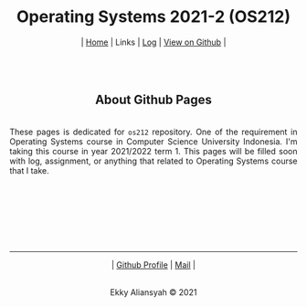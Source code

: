 <h1 style="text-align: center"> Operating Systems 2021-2 (OS212) </h1>

<div align="center">
    | <a href="/os212/index.md">Home</a> | Links | <a href="/os212/TXT/mylog.txt" target="_blank">Log</a> | <a href="https://github.com/ealiansyah/os212" target="_blank">View on Github</a> |
</div>

<div style="text-align: justify">
    <br>
    <br>
    <br>
    <h2 style="text-align: center">About Github Pages</h2>
    <br>
    These pages is dedicated for <code>os212</code> repository. One of the requirement in Operating Systems
    course in Computer Science University Indonesia. I'm taking this course in year 2021/2022 term 1.
    This pages will be filled soon with log, assignment, or anything that related to 
    Operating Systems course that I take.
    <br>
    <br>
    <br>
    <br>
    <br>
    <br>
    <br>
    <br>
</div>

---

<div align="center">
    | <a href="https://github.com/ealiansyah" target="_blank">Github Profile</a> | <a href="mailto:ekky.aliansyah@ui.ac.id" target="_blank">Mail</a> |
</div>

<br>

<p align="center">
    Ekky Aliansyah &copy; 2021
</p>
